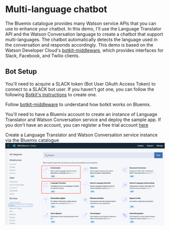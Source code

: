 # Multi-language chatbot
The Bluemix catalogue provides many Watson service APIs that you can use to enhance your chatbot. In this demo, I'll use the Language Translator API and the Watson Conversation language to create a chatbot that support multi-languages. The chatbot automatically detects the language used in the conversation and responds accordingly. This demo is based on the Watson Developer Cloud's [botkit-middleware](https://github.com/watson-developer-cloud/botkit-middleware), which provides interfaces for Slack, Facebook, and Twilio clients.

## Bot Setup
You'll need to acquire a SLACK token (Bot User OAuth Access Token) to connect to a SLACK bot user. If you haven't got one, you can follow the following [Botkit's instructions](https://github.com/howdyai/botkit) to create one.

Follow [botkit-middleware](https://github.com/watson-developer-cloud/botkit-middleware) to understand how botkit works on Bluemix.

You'll need to have a Bluemix account to create an instance of Language Translator and Watson Conversation service and deploy the sample app. If you don't have an account, you can register a free trial account [here](https://console.ng.bluemix.net/registration/)

Create a Language Translator and Watson Conversation service instance via the Bluemix catalogue ![Bluemix catalog - Watson](./images/Bluemix_Catalog_Watson.png)
